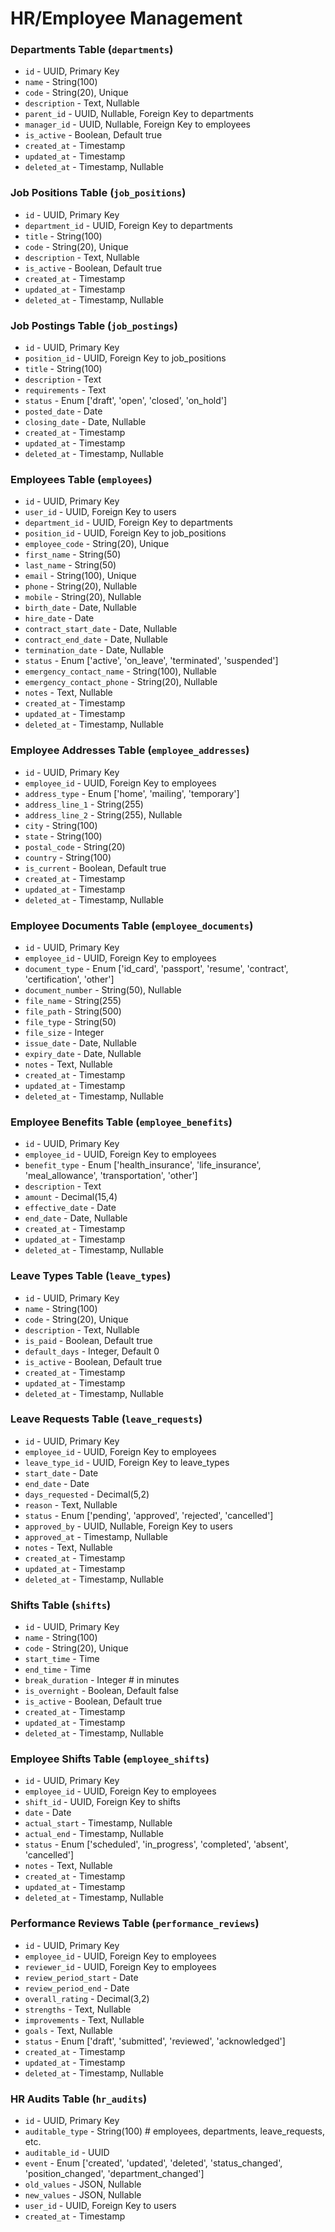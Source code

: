 # HR/Employee Management

### Departments Table (`departments`)

-   `id` - UUID, Primary Key
-   `name` - String(100)
-   `code` - String(20), Unique
-   `description` - Text, Nullable
-   `parent_id` - UUID, Nullable, Foreign Key to departments
-   `manager_id` - UUID, Nullable, Foreign Key to employees
-   `is_active` - Boolean, Default true
-   `created_at` - Timestamp
-   `updated_at` - Timestamp
-   `deleted_at` - Timestamp, Nullable

### Job Positions Table (`job_positions`)

-   `id` - UUID, Primary Key
-   `department_id` - UUID, Foreign Key to departments
-   `title` - String(100)
-   `code` - String(20), Unique
-   `description` - Text, Nullable
-   `is_active` - Boolean, Default true
-   `created_at` - Timestamp
-   `updated_at` - Timestamp
-   `deleted_at` - Timestamp, Nullable

### Job Postings Table (`job_postings`)

-   `id` - UUID, Primary Key
-   `position_id` - UUID, Foreign Key to job_positions
-   `title` - String(100)
-   `description` - Text
-   `requirements` - Text
-   `status` - Enum ['draft', 'open', 'closed', 'on_hold']
-   `posted_date` - Date
-   `closing_date` - Date, Nullable
-   `created_at` - Timestamp
-   `updated_at` - Timestamp
-   `deleted_at` - Timestamp, Nullable

### Employees Table (`employees`)

-   `id` - UUID, Primary Key
-   `user_id` - UUID, Foreign Key to users
-   `department_id` - UUID, Foreign Key to departments
-   `position_id` - UUID, Foreign Key to job_positions
-   `employee_code` - String(20), Unique
-   `first_name` - String(50)
-   `last_name` - String(50)
-   `email` - String(100), Unique
-   `phone` - String(20), Nullable
-   `mobile` - String(20), Nullable
-   `birth_date` - Date, Nullable
-   `hire_date` - Date
-   `contract_start_date` - Date, Nullable
-   `contract_end_date` - Date, Nullable
-   `termination_date` - Date, Nullable
-   `status` - Enum ['active', 'on_leave', 'terminated', 'suspended']
-   `emergency_contact_name` - String(100), Nullable
-   `emergency_contact_phone` - String(20), Nullable
-   `notes` - Text, Nullable
-   `created_at` - Timestamp
-   `updated_at` - Timestamp
-   `deleted_at` - Timestamp, Nullable

### Employee Addresses Table (`employee_addresses`)

-   `id` - UUID, Primary Key
-   `employee_id` - UUID, Foreign Key to employees
-   `address_type` - Enum ['home', 'mailing', 'temporary']
-   `address_line_1` - String(255)
-   `address_line_2` - String(255), Nullable
-   `city` - String(100)
-   `state` - String(100)
-   `postal_code` - String(20)
-   `country` - String(100)
-   `is_current` - Boolean, Default true
-   `created_at` - Timestamp
-   `updated_at` - Timestamp
-   `deleted_at` - Timestamp, Nullable

### Employee Documents Table (`employee_documents`)

-   `id` - UUID, Primary Key
-   `employee_id` - UUID, Foreign Key to employees
-   `document_type` - Enum ['id_card', 'passport', 'resume', 'contract', 'certification', 'other']
-   `document_number` - String(50), Nullable
-   `file_name` - String(255)
-   `file_path` - String(500)
-   `file_type` - String(50)
-   `file_size` - Integer
-   `issue_date` - Date, Nullable
-   `expiry_date` - Date, Nullable
-   `notes` - Text, Nullable
-   `created_at` - Timestamp
-   `updated_at` - Timestamp
-   `deleted_at` - Timestamp, Nullable

### Employee Benefits Table (`employee_benefits`)

-   `id` - UUID, Primary Key
-   `employee_id` - UUID, Foreign Key to employees
-   `benefit_type` - Enum ['health_insurance', 'life_insurance', 'meal_allowance', 'transportation', 'other']
-   `description` - Text
-   `amount` - Decimal(15,4)
-   `effective_date` - Date
-   `end_date` - Date, Nullable
-   `created_at` - Timestamp
-   `updated_at` - Timestamp
-   `deleted_at` - Timestamp, Nullable

### Leave Types Table (`leave_types`)

-   `id` - UUID, Primary Key
-   `name` - String(100)
-   `code` - String(20), Unique
-   `description` - Text, Nullable
-   `is_paid` - Boolean, Default true
-   `default_days` - Integer, Default 0
-   `is_active` - Boolean, Default true
-   `created_at` - Timestamp
-   `updated_at` - Timestamp
-   `deleted_at` - Timestamp, Nullable

### Leave Requests Table (`leave_requests`)

-   `id` - UUID, Primary Key
-   `employee_id` - UUID, Foreign Key to employees
-   `leave_type_id` - UUID, Foreign Key to leave_types
-   `start_date` - Date
-   `end_date` - Date
-   `days_requested` - Decimal(5,2)
-   `reason` - Text, Nullable
-   `status` - Enum ['pending', 'approved', 'rejected', 'cancelled']
-   `approved_by` - UUID, Nullable, Foreign Key to users
-   `approved_at` - Timestamp, Nullable
-   `notes` - Text, Nullable
-   `created_at` - Timestamp
-   `updated_at` - Timestamp
-   `deleted_at` - Timestamp, Nullable

### Shifts Table (`shifts`)

-   `id` - UUID, Primary Key
-   `name` - String(100)
-   `code` - String(20), Unique
-   `start_time` - Time
-   `end_time` - Time
-   `break_duration` - Integer # in minutes
-   `is_overnight` - Boolean, Default false
-   `is_active` - Boolean, Default true
-   `created_at` - Timestamp
-   `updated_at` - Timestamp
-   `deleted_at` - Timestamp, Nullable

### Employee Shifts Table (`employee_shifts`)

-   `id` - UUID, Primary Key
-   `employee_id` - UUID, Foreign Key to employees
-   `shift_id` - UUID, Foreign Key to shifts
-   `date` - Date
-   `actual_start` - Timestamp, Nullable
-   `actual_end` - Timestamp, Nullable
-   `status` - Enum ['scheduled', 'in_progress', 'completed', 'absent', 'cancelled']
-   `notes` - Text, Nullable
-   `created_at` - Timestamp
-   `updated_at` - Timestamp
-   `deleted_at` - Timestamp, Nullable

### Performance Reviews Table (`performance_reviews`)

-   `id` - UUID, Primary Key
-   `employee_id` - UUID, Foreign Key to employees
-   `reviewer_id` - UUID, Foreign Key to employees
-   `review_period_start` - Date
-   `review_period_end` - Date
-   `overall_rating` - Decimal(3,2)
-   `strengths` - Text, Nullable
-   `improvements` - Text, Nullable
-   `goals` - Text, Nullable
-   `status` - Enum ['draft', 'submitted', 'reviewed', 'acknowledged']
-   `created_at` - Timestamp
-   `updated_at` - Timestamp
-   `deleted_at` - Timestamp, Nullable

### HR Audits Table (`hr_audits`)

-   `id` - UUID, Primary Key
-   `auditable_type` - String(100) # employees, departments, leave_requests, etc.
-   `auditable_id` - UUID
-   `event` - Enum ['created', 'updated', 'deleted', 'status_changed', 'position_changed', 'department_changed']
-   `old_values` - JSON, Nullable
-   `new_values` - JSON, Nullable
-   `user_id` - UUID, Foreign Key to users
-   `created_at` - Timestamp
